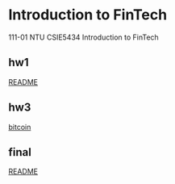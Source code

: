 # Introduction to FinTech

111-01 NTU CSIE5434 Introduction to FinTech

## hw1

[README](./hw1/README.md)

## hw3

[bitcoin](./hw3/hw3_bitcoin.pdf)

## final

[README](./final/README.md)
